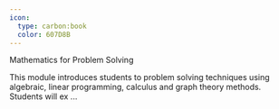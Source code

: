 ```yaml
---
icon:
  type: carbon:book
  color: 607D8B
---
```

Mathematics for Problem Solving

This module introduces students to problem solving techniques using algebraic, linear programming, calculus and graph theory methods. Students will ex ... 

